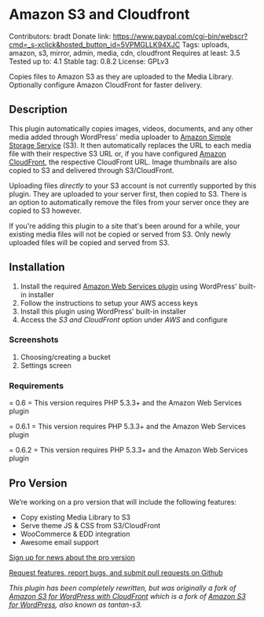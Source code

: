 # Amazon S3 and Cloudfront
Contributors: bradt
Donate link: https://www.paypal.com/cgi-bin/webscr?cmd=_s-xclick&hosted_button_id=5VPMGLLK94XJC
Tags: uploads, amazon, s3, mirror, admin, media, cdn, cloudfront
Requires at least: 3.5
Tested up to: 4.1
Stable tag: 0.8.2
License: GPLv3

Copies files to Amazon S3 as they are uploaded to the Media Library. Optionally configure Amazon CloudFront for faster delivery.

## Description

This plugin automatically copies images, videos, documents, and any other media added through WordPress' media uploader to [Amazon Simple Storage Service](http://aws.amazon.com/s3/) (S3). It then automatically replaces the URL to each media file with their respective S3 URL or, if you have configured [Amazon CloudFront](http://aws.amazon.com/cloudfront/), the respective CloudFront URL. Image thumbnails are also copied to S3 and delivered through S3/CloudFront.

Uploading files *directly* to your S3 account is not currently supported by this plugin. They are uploaded to your server first, then copied to S3. There is an option to automatically remove the files from your server once they are copied to S3 however.

If you're adding this plugin to a site that's been around for a while, your existing media files will not be copied or served from S3. Only newly uploaded files will be copied and served from S3.

## Installation

1. Install the required [Amazon Web Services plugin](http://wordpress.org/extend/plugins/amazon-web-services/) using WordPress' built-in installer
2. Follow the instructions to setup your AWS access keys
3. Install this plugin using WordPress' built-in installer
4. Access the *S3 and CloudFront* option under *AWS* and configure

### Screenshots

1. Choosing/creating a bucket
2. Settings screen

### Requirements

= 0.6 =
This version requires PHP 5.3.3+ and the Amazon Web Services plugin

= 0.6.1 =
This version requires PHP 5.3.3+ and the Amazon Web Services plugin

= 0.6.2 =
This version requires PHP 5.3.3+ and the Amazon Web Services plugin

## Pro Version

We’re working on a pro version that will include the following features:

* Copy existing Media Library to S3
* Serve theme JS & CSS from S3/CloudFront
* WooCommerce & EDD integration
* Awesome email support

[Sign up for news about the pro version](https://confirmsubscription.com/h/t/295CA85AEB94E879)

[Request features, report bugs, and submit pull requests on Github](https://github.com/deliciousbrains/wp-amazon-s3-and-cloudfront/issues)

*This plugin has been completely rewritten, but was originally a fork of
[Amazon S3 for WordPress with CloudFront](http://wordpress.org/extend/plugins/tantan-s3-cloudfront/)
which is a fork of [Amazon S3 for WordPress](http://wordpress.org/extend/plugins/tantan-s3/), also known as tantan-s3.*
